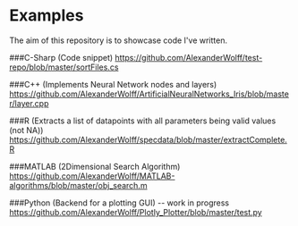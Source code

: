 # Examples
The aim of this repository is to showcase code I've written.

###C-Sharp
(Code snippet) 
https://github.com/AlexanderWolff/test-repo/blob/master/sortFiles.cs

###C++
(Implements Neural Network nodes and layers)
https://github.com/AlexanderWolff/ArtificialNeuralNetworks_Iris/blob/master/layer.cpp


###R
(Extracts a list of datapoints with all parameters being valid values (not NA))
https://github.com/AlexanderWolff/specdata/blob/master/extractComplete.R

###MATLAB
(2Dimensional Search Algorithm)
https://github.com/AlexanderWolff/MATLAB-algorithms/blob/master/obj_search.m

###Python
(Backend for a plotting GUI) -- work in progress
https://github.com/AlexanderWolff/Plotly_Plotter/blob/master/test.py
